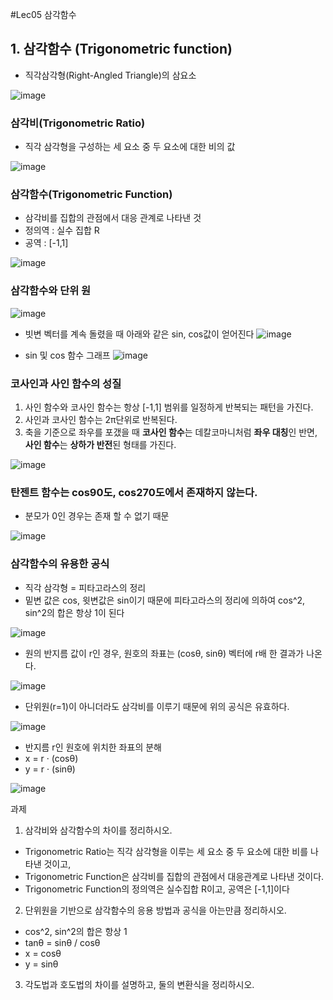 #Lec05 삼각함수


## 1. 삼각함수 (Trigonometric function)
 - 직각삼각형(Right-Angled Triangle)의 삼요소

![image](https://user-images.githubusercontent.com/22423285/131535180-35c9f247-2b39-4438-bba6-f2cc715ae5fe.png)

### 삼각비(Trigonometric Ratio)
 - 직각 삼각형을 구성하는 세 요소 중 두 요소에 대한 비의 값

![image](https://user-images.githubusercontent.com/22423285/131535341-a7f92fd7-cdbf-40d7-8214-f4516f46612b.png)

### 삼각함수(Trigonometric Function)
 - 삼각비를 집합의 관점에서 대응 관계로 나타낸 것
 - 정의역 : 실수 집합 R
 - 공역 : [-1,1]

![image](https://user-images.githubusercontent.com/22423285/131535735-6e78adab-6e5c-411a-a13c-820844241780.png)

### 삼각함수와 단위 원

![image](https://user-images.githubusercontent.com/22423285/131536106-b38bfd2a-1aa0-41ff-aa22-492ee6fb7c20.png)

 - 빗변 벡터를 계속 돌렸을 때 아래와 같은 sin, cos값이 얻어진다
![image](https://s3.us-west-2.amazonaws.com/secure.notion-static.com/9c350aab-36e9-46dd-a7a1-d9fec2fa1653/Circle_cos_sin.gif?X-Amz-Algorithm=AWS4-HMAC-SHA256&X-Amz-Credential=AKIAT73L2G45O3KS52Y5%2F20210831%2Fus-west-2%2Fs3%2Faws4_request&X-Amz-Date=20210831T154836Z&X-Amz-Expires=86400&X-Amz-Signature=2315afbb8326262af640c7f14d0cb09ad102e07121efcdef46d67c7ca4bfdf7d&X-Amz-SignedHeaders=host)

 - sin 및 cos 함수 그래프
![image](https://user-images.githubusercontent.com/22423285/131536599-ca4e5f5b-f1a3-42ab-9cf5-3a07a9482a4b.png)

### 코사인과 사인 함수의 성질
 1. 사인 함수와 코사인 함수는 항상 [-1,1] 범위를 일정하게 반복되는 패턴을 가진다.
 2. 사인과 코사인 함수는 2π단위로 반복된다.
 3. 축을 기준으로 좌우를 포갰을 때 **코사인 함수**는 데칼코마니처럼 **좌우 대칭**인 반면, **사인 함수**는 **상하가 반전**된 형태를 가진다.

![image](https://user-images.githubusercontent.com/22423285/131536958-959d37b3-ea69-4c1c-919a-67705c120996.png)

### 탄젠트 함수는 cos90도, cos270도에서 존재하지 않는다.
 - 분모가 0인 경우는 존재 할 수 없기 때문

![image](https://user-images.githubusercontent.com/22423285/131537448-3edacb3b-8aa0-4511-93ec-d4b7da933acf.png)

### 삼각함수의 유용한 공식
 - 직각 삼각형 = 피타고라스의 정리
 - 밑변 값은 cos, 윗변값은 sin이기 때문에 피타고라스의 정리에 의하여 cos^2, sin^2의 합은 항상 1이 된다

![image](https://user-images.githubusercontent.com/22423285/131537638-077fd4a4-29f0-49dd-801b-e1d96ed0c52a.png)

 - 원의 반지름 값이 r인 경우, 원호의 좌표는 (cosθ, sinθ) 벡터에 r배 한 결과가 나온다. 

![image](https://user-images.githubusercontent.com/22423285/131538205-8a2ed566-bc4b-4db1-aeec-e83d09de98f8.png)

 - 단위원(r=1)이 아니더라도 삼각비를 이루기 때문에 위의 공식은 유효하다.

![image](https://user-images.githubusercontent.com/22423285/131538313-0e89f7ba-dad9-4471-b1e6-1324e4c2d991.png)

 - 반지름 r인 원호에 위치한 좌표의 분해
 - x = r · (cosθ)
 - y = r · (sinθ)

![image](https://user-images.githubusercontent.com/22423285/131538353-23369418-e36b-4240-9021-4444dca6b1db.png)










과제
1. 삼각비와 삼각함수의 차이를 정리하시오.
 - Trigonometric Ratio는 직각 삼각형을 이루는 세 요소 중 두 요소에 대한 비를 나타낸 것이고,
 - Trigonometric Function은 삼각비를 집합의 관점에서 대응관계로 나타낸 것이다.
 - Trigonometric Function의 정의역은 실수집합 R이고, 공역은 [-1,1]이다

2. 단위원을 기반으로 삼각함수의 응용 방법과 공식을 아는만큼 정리하시오.
 - cos^2, sin^2의 합은 항상 1
 - tanθ = sinθ / cosθ
 - x = cosθ
 - y = sinθ

3. 각도법과 호도법의 차이를 설명하고, 둘의 변환식을 정리하시오.


